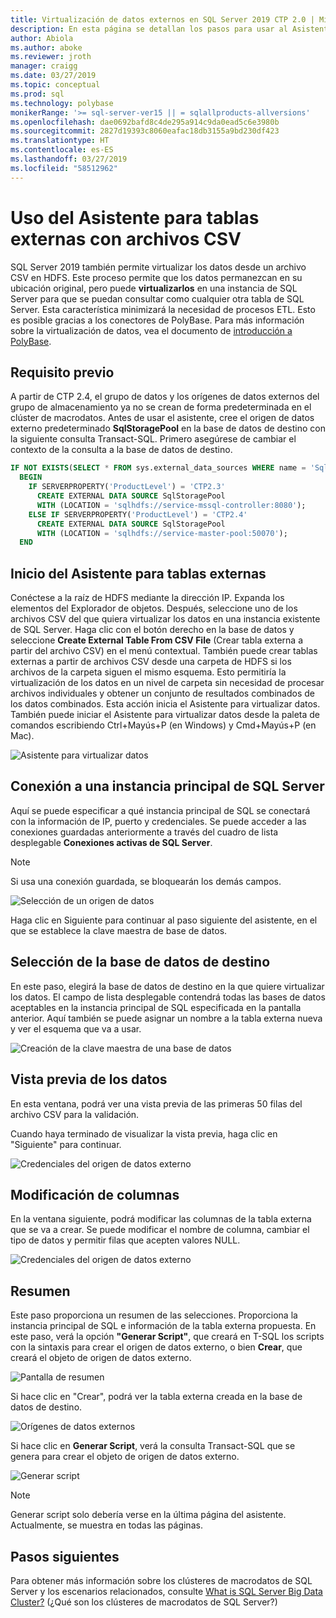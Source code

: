 ```yaml
---
title: Virtualización de datos externos en SQL Server 2019 CTP 2.0 | Microsoft Docs
description: En esta página se detallan los pasos para usar al Asistente para crear tablas externas para un archivo CSV
author: Abiola
ms.author: aboke
ms.reviewer: jroth
manager: craigg
ms.date: 03/27/2019
ms.topic: conceptual
ms.prod: sql
ms.technology: polybase
monikerRange: '>= sql-server-ver15 || = sqlallproducts-allversions'
ms.openlocfilehash: dae0692bafd8c4de295a914c9da0ead5c6e3980b
ms.sourcegitcommit: 2827d19393c8060eafac18db3155a9bd230df423
ms.translationtype: HT
ms.contentlocale: es-ES
ms.lasthandoff: 03/27/2019
ms.locfileid: "58512962"
---
```

# <a name="use-the-external-table-wizard-with-csv-files"></a>Uso del Asistente para tablas externas con archivos CSV

SQL Server 2019 también permite virtualizar los datos desde un archivo CSV en HDFS.  Este proceso permite que los datos permanezcan en su ubicación original, pero puede **virtualizarlos** en una instancia de SQL Server para que se puedan consultar como cualquier otra tabla de SQL Server. Esta característica minimizará la necesidad de procesos ETL. Esto es posible gracias a los conectores de PolyBase. Para más información sobre la virtualización de datos, vea el documento de [introducción a PolyBase](polybase-guide.md).

## <a name="prerequisite"></a>Requisito previo

A partir de CTP 2.4, el grupo de datos y los orígenes de datos externos del grupo de almacenamiento ya no se crean de forma predeterminada en el clúster de macrodatos. Antes de usar el asistente, cree el origen de datos externo predeterminado **SqlStoragePool** en la base de datos de destino con la siguiente consulta Transact-SQL. Primero asegúrese de cambiar el contexto de la consulta a la base de datos de destino.

```sql
IF NOT EXISTS(SELECT * FROM sys.external_data_sources WHERE name = 'SqlStoragePool')
  BEGIN
    IF SERVERPROPERTY('ProductLevel') = 'CTP2.3'
      CREATE EXTERNAL DATA SOURCE SqlStoragePool
      WITH (LOCATION = 'sqlhdfs://service-mssql-controller:8080');
    ELSE IF SERVERPROPERTY('ProductLevel') = 'CTP2.4'
      CREATE EXTERNAL DATA SOURCE SqlStoragePool
      WITH (LOCATION = 'sqlhdfs://service-master-pool:50070');
  END
```

## <a name="launch-the-external-table-wizard"></a>Inicio del Asistente para tablas externas

Conéctese a la raíz de HDFS mediante la dirección IP. Expanda los elementos del Explorador de objetos. Después, seleccione uno de los archivos CSV del que quiera virtualizar los datos en una instancia existente de SQL Server. Haga clic con el botón derecho en la base de datos y seleccione **Create External Table From CSV File** (Crear tabla externa a partir del archivo CSV) en el menú contextual. También puede crear tablas externas a partir de archivos CSV desde una carpeta de HDFS si los archivos de la carpeta siguen el mismo esquema. Esto permitiría la virtualización de los datos en un nivel de carpeta sin necesidad de procesar archivos individuales y obtener un conjunto de resultados combinados de los datos combinados. Esta acción inicia el Asistente para virtualizar datos. También puede iniciar el Asistente para virtualizar datos desde la paleta de comandos escribiendo Ctrl+Mayús+P (en Windows) y Cmd+Mayús+P (en Mac).

![Asistente para virtualizar datos](media/data-virtualization/csv-virtualize-data-wizard.png)

## <a name="connect-to-a-sql-server-master-instance"></a>Conexión a una instancia principal de SQL Server

Aquí se puede especificar a qué instancia principal de SQL se conectará con la información de IP, puerto y credenciales. Se puede acceder a las conexiones guardadas anteriormente a través del cuadro de lista desplegable **Conexiones activas de SQL Server**. 
> [!NOTE]
>Si usa una conexión guardada, se bloquearán los demás campos.


![Selección de un origen de datos](media/data-virtualization/csv-connect-to-master.png)

Haga clic en Siguiente para continuar al paso siguiente del asistente, en el que se establece la clave maestra de base de datos.

## <a name="select-destination-database"></a>Selección de la base de datos de destino

En este paso, elegirá la base de datos de destino en la que quiere virtualizar los datos. El campo de lista desplegable contendrá todas las bases de datos aceptables en la instancia principal de SQL especificada en la pantalla anterior. Aquí también se puede asignar un nombre a la tabla externa nueva y ver el esquema que va a usar.

![Creación de la clave maestra de una base de datos](media/data-virtualization/csv-select-destination.png)


## <a name="preview-data"></a>Vista previa de los datos

En esta ventana, podrá ver una vista previa de las primeras 50 filas del archivo CSV para la validación.

Cuando haya terminado de visualizar la vista previa, haga clic en "Siguiente" para continuar.

![Credenciales del origen de datos externo](media/data-virtualization/csv-preview-data.png)

## <a name="modify-columns"></a>Modificación de columnas

En la ventana siguiente, podrá modificar las columnas de la tabla externa que se va a crear. Se puede modificar el nombre de columna, cambiar el tipo de datos y permitir filas que acepten valores NULL. 

![Credenciales del origen de datos externo](media/data-virtualization/csv-modify-columns.png)


## <a name="summary"></a>Resumen

Este paso proporciona un resumen de las selecciones. Proporciona la instancia principal de SQL e información de la tabla externa propuesta. En este paso, verá la opción **"Generar Script"**, que creará en T-SQL los scripts con la sintaxis para crear el origen de datos externo, o bien **Crear**, que creará el objeto de origen de datos externo.

![Pantalla de resumen](media/data-virtualization/csv-virtualize-data-summary.png)

Si hace clic en "Crear", podrá ver la tabla externa creada en la base de datos de destino.

![Orígenes de datos externos](media/data-virtualization/csv-external-data-sources.png)

Si hace clic en **Generar Script**, verá la consulta Transact-SQL que se genera para crear el objeto de origen de datos externo.

![Generar script](media/data-virtualization/csv-generated-script.png)

> [!NOTE]
> Generar script solo debería verse en la última página del asistente. Actualmente, se muestra en todas las páginas.

## <a name="next-steps"></a>Pasos siguientes

Para obtener más información sobre los clústeres de macrodatos de SQL Server y los escenarios relacionados, consulte [What is SQL Server Big Data Cluster?](../../big-data-cluster/big-data-cluster-overview.md) (¿Qué son los clústeres de macrodatos de SQL Server?)

